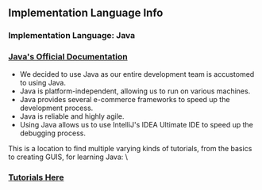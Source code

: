 ## Implementation Language Info
### Implementation Language: Java

### [Java's Official Documentation](https://docs.oracle.com/en/java/javase/17/)

* We decided to use Java as our entire development team is accustomed to using Java.
* Java is platform-independent, allowing us to run on various machines. 
* Java provides several e-commerce frameworks to speed up the development process.
* Java is reliable and highly agile.
* Using Java allows us to use IntelliJ's IDEA Ultimate IDE to speed up the debugging process.

This is a location to find multiple varying kinds of tutorials, from the basics to creating GUIS, for learning Java: \
 
 ### [Tutorials Here](https://docs.oracle.com/javase/tutorial/)
